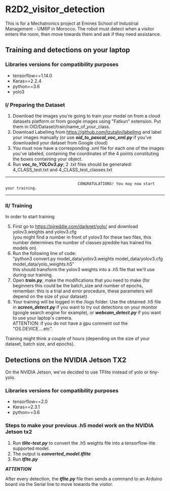 # R2D2_visitor_detection
This is for a Mechatronics project at Emines School of Industrial Management - UM6P in Morocco. The robot must detect when a 
visitor enters the room, then move towards them and ask if they need assistance.

## Training and detections on your laptop

### Libraries versions for compatibility purposes

  - tensorflow==1.14.0 
  - Keras==2.2.4
  - python==3.6
  - yolo3

### I/ Preparing the Dataset

1. Download the images you're going to train your model on from a cloud datasets platform or from google images using "Fatkun" 
extension. Put them in OID/Dataset/train/name_of_your_class.
2. Download LabelImg from https://github.com/tzutalin/labelImg and label your images manually 
(or use ***oid_to_pascal_voc_xml.py*** if you've downloaded your dataset from Google cloud)
3. You must now have a corresponding .xml file for each one of the images you've labeled, containing the coordinates of the 4 
points constituting the boxes containing your object.
4. Run ***voc_to_YOLOv3.py***; 2 .txt files should be generated: 4_CLASS_test.txt and 4_CLASS_test_classes.txt
-------------------------------------------------------------------------------------------------------------------------------
                                    CONGRATULATIONS! You may now start your training.
-------------------------------------------------------------------------------------------------------------------------------
### II/ Training

In order to start training

5. First go to https://pjreddie.com/darknet/yolo/ and download yolov3.weights and yolov3.cfg <br/>
(you might find a number in front of yolov3 for these two files, this number determines the number of classes pjreddie has 
trained his models on).
6. Run the following line of code:<br/>
        "python3 convert.py model_data/yolov3.weights model_data/yolov3.cfg model_data/yolo_weights.h5"<br/>
this should transform the yolov3 weights into a .h5 file that we'll use during our training. 
7. Open ***train.py***, make the modifications that you need to make (for beginners this could be the batch_size and number of 
epochs, remember: this is a trial and error procedure, these parameters will depend on the size of your dataset)
8. Your training will be logged in the /logs folder. Use the obtained .h5 file in ***screen_detect.py*** if you want to try out 
detections on your monitor (google search engine for example), or ***webcam_detect.py*** if you want to use your laptop's camera.<br/>
ATTENTION: if you do not have a gpu comment out the "OS.DEVICE....etc".

Training might think a couple of hours (depending on the size of your dataset, batch size, and epochs).

## Detections on the NVIDIA Jetson TX2

On the NVIDIA Jetson, we've decided to use TFlite instead of yolo or tiny-yolo.

### Libraries versions for compatibility purposes

  - tensorflow==2.0 
  - Keras==2.3.1
  - python==3.6
 
 ### Steps to make your previous .h5 model work on the NVIDIA Jetson tx2
 
 1. Run ***tlite-test.py*** to convert the .h5 weights file into a tensorflow-lite supported model.<br/>
 2. The output is ***converted_model.tflite***
 3. Run ***tflte.py***
 
 ***ATTENTION***
 
 After every detection, the ***tflte.py*** file then sends a command to an Arduino board via the Serial line to move towards 
 the visitor.
